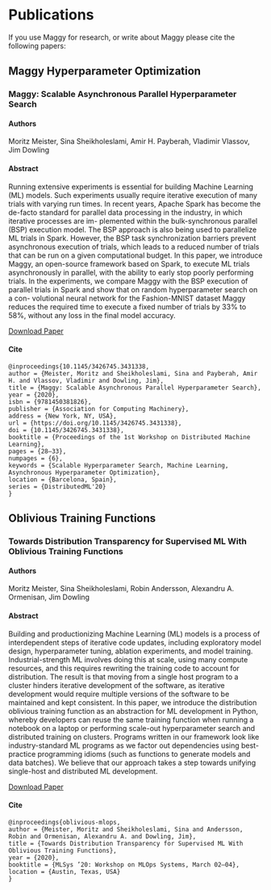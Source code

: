 # Publications

If you use Maggy for research, or write about Maggy please cite the following papers:

## Maggy Hyperparameter Optimization

### Maggy: Scalable Asynchronous Parallel Hyperparameter Search

#### Authors

Moritz Meister, Sina Sheikholeslami, Amir H. Payberah, Vladimir Vlassov, Jim Dowling

#### Abstract

Running extensive experiments is essential for building Machine Learning (ML) models. Such experiments usually require iterative execution of many trials with varying run times. In recent years, Apache Spark has become the de-facto standard for parallel data processing in the industry, in which iterative processes are im- plemented within the bulk-synchronous parallel (BSP) execution model. The BSP approach is also being used to parallelize ML trials in Spark. However, the BSP task synchronization barriers prevent asynchronous execution of trials, which leads to a reduced number of trials that can be run on a given computational budget. In this paper, we introduce Maggy, an open-source framework based on Spark, to execute ML trials asynchronously in parallel, with the ability to early stop poorly performing trials. In the experiments, we compare Maggy with the BSP execution of parallel trials in Spark and show that on random hyperparameter search on a con- volutional neural network for the Fashion-MNIST dataset Maggy reduces the required time to execute a fixed number of trials by 33% to 58%, without any loss in the final model accuracy.

[Download Paper](https://content.logicalclocks.com/hubfs/Maggy%20Scalable%20Asynchronous%20Parallel%20Hyperparameter%20Search.pdf)

#### Cite

```
@inproceedings{10.1145/3426745.3431338,
author = {Meister, Moritz and Sheikholeslami, Sina and Payberah, Amir H. and Vlassov, Vladimir and Dowling, Jim},
title = {Maggy: Scalable Asynchronous Parallel Hyperparameter Search},
year = {2020},
isbn = {9781450381826},
publisher = {Association for Computing Machinery},
address = {New York, NY, USA},
url = {https://doi.org/10.1145/3426745.3431338},
doi = {10.1145/3426745.3431338},
booktitle = {Proceedings of the 1st Workshop on Distributed Machine Learning},
pages = {28–33},
numpages = {6},
keywords = {Scalable Hyperparameter Search, Machine Learning, Asynchronous Hyperparameter Optimization},
location = {Barcelona, Spain},
series = {DistributedML'20}
}
```

## Oblivious Training Functions

### Towards Distribution Transparency for Supervised ML With Oblivious Training Functions

#### Authors

Moritz Meister, Sina Sheikholeslami, Robin Andersson, Alexandru A. Ormenisan, Jim Dowling

#### Abstract

Building and productionizing Machine Learning (ML) models is a process of interdependent steps of iterative code updates, including exploratory model design, hyperparameter tuning, ablation experiments, and model training. Industrial-strength ML involves doing this at scale, using many compute resources, and this requires rewriting the training code to account for distribution. The result is that moving from a single host program to a cluster hinders iterative development of the software, as iterative development would require multiple versions of the software to be maintained and kept consistent. In this paper, we introduce the distribution oblivious training function as an abstraction for ML development in Python, whereby developers can reuse the same training function when running a notebook on a laptop or performing scale-out hyperparameter search and distributed training on clusters. Programs written in our framework look like industry-standard ML programs as we factor out dependencies using best-practice programming idioms (such as functions to generate models and data batches). We believe that our approach takes a step towards unifying single-host and distributed ML development.

[Download Paper](https://content.logicalclocks.com/hubfs/research/oblivious-training_mlsys20.pdf)

#### Cite

```
@inproceedings{oblivious-mlops,
author = {Meister, Moritz and Sheikholeslami, Sina and Andersson, Robin and Ormenisan, Alexandru A. and Dowling, Jim},
title = {Towards Distribution Transparency for Supervised ML With Oblivious Training Functions},
year = {2020},
booktitle = {MLSys ’20: Workshop on MLOps Systems, March 02–04},
location = {Austin, Texas, USA}
}
```
